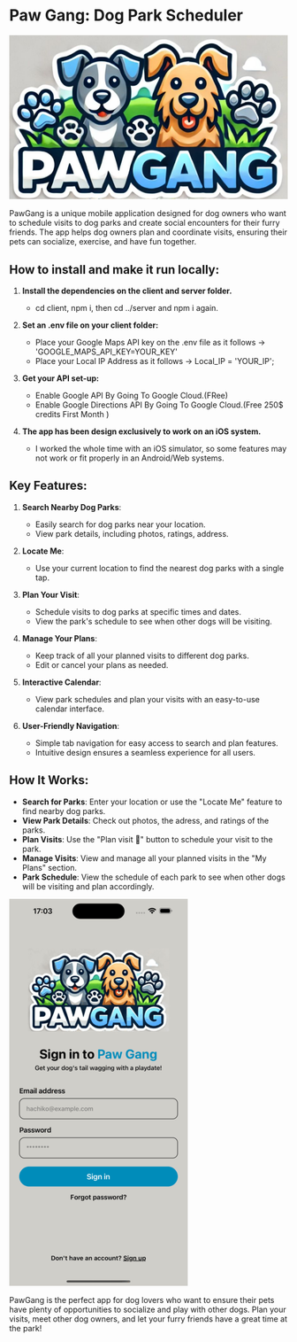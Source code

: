 # Paw Gang: Dog Park Scheduler
![Paw Gang logo](./assets/logo.jpg)

PawGang is a unique mobile application designed for dog owners who want to schedule visits to dog parks and create social encounters for their furry friends. The app helps dog owners plan and coordinate visits, ensuring their pets can socialize, exercise, and have fun together.

## How to install and make it run locally:

1. **Install the dependencies on the client and server folder.**
   - cd client, npm i, then cd ../server and npm i again.

2. **Set an .env file on your client folder:**
   - Place your Google Maps API key on the .env file as it follows -> 'GOOGLE_MAPS_API_KEY=YOUR_KEY'
   - Place your Local IP Address as it follows -> Local_IP = 'YOUR_IP';

3. **Get your API set-up:**
   - Enable Google API By Going To Google Cloud.(FRee)
   - Enable Google Directions API By Going To Google Cloud.(Free 250$ credits First Month )

4. **The app has been design exclusively to work on an iOS system.**
   - I worked the whole time with an iOS simulator, so some features may not work or fit properly in an Android/Web systems.

## Key Features:

1. **Search Nearby Dog Parks**:
   - Easily search for dog parks near your location.
   - View park details, including photos, ratings, address.

2. **Locate Me**:
   - Use your current location to find the nearest dog parks with a single tap.

3. **Plan Your Visit**:
   - Schedule visits to dog parks at specific times and dates.
   - View the park's schedule to see when other dogs will be visiting.

4. **Manage Your Plans**:
   - Keep track of all your planned visits to different dog parks.
   - Edit or cancel your plans as needed.

5. **Interactive Calendar**:
   - View park schedules and plan your visits with an easy-to-use calendar interface.

6. **User-Friendly Navigation**:
   - Simple tab navigation for easy access to search and plan features.
   - Intuitive design ensures a seamless experience for all users.

## How It Works:

- **Search for Parks**: Enter your location or use the "Locate Me" feature to find nearby dog parks.
- **View Park Details**: Check out photos, the adress, and ratings of the parks.
- **Plan Visits**: Use the "Plan visit 🐾" button to schedule your visit to the park.
- **Manage Visits**: View and manage all your planned visits in the "My Plans" section.
- **Park Schedule**: View the schedule of each park to see when other dogs will be visiting and plan accordingly.

![Paw Gang APP](assets/app.gif)

PawGang is the perfect app for dog lovers who want to ensure their pets have plenty of opportunities to socialize and play with other dogs. Plan your visits, meet other dog owners, and let your furry friends have a great time at the park!
